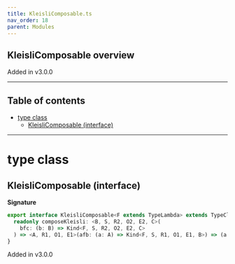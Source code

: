 ```yaml
---
title: KleisliComposable.ts
nav_order: 18
parent: Modules
---
```


## KleisliComposable overview

Added in v3.0.0

---

<h2 class="text-delta">Table of contents</h2>

- [type class](#type-class)
  - [KleisliComposable (interface)](#kleislicomposable-interface)

---

# type class

## KleisliComposable (interface)

**Signature**

```ts
export interface KleisliComposable<F extends TypeLambda> extends TypeClass<F> {
  readonly composeKleisli: <B, S, R2, O2, E2, C>(
    bfc: (b: B) => Kind<F, S, R2, O2, E2, C>
  ) => <A, R1, O1, E1>(afb: (a: A) => Kind<F, S, R1, O1, E1, B>) => (a: A) => Kind<F, S, R1 & R2, O1 | O2, E1 | E2, C>
}
```

Added in v3.0.0
